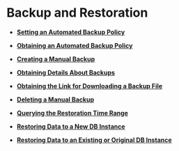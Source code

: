 # Backup and Restoration<a name="en-us_topic_0032347777"></a>

-   **[Setting an Automated Backup Policy](setting-an-automated-backup-policy.md)**  

-   **[Obtaining an Automated Backup Policy](obtaining-an-automated-backup-policy.md)**  

-   **[Creating a Manual Backup](creating-a-manual-backup.md)**  

-   **[Obtaining Details About Backups](obtaining-details-about-backups.md)**  

-   **[Obtaining the Link for Downloading a Backup File](obtaining-the-link-for-downloading-a-backup-file.md)**  

-   **[Deleting a Manual Backup](deleting-a-manual-backup.md)**  

-   **[Querying the Restoration Time Range](querying-the-restoration-time-range.md)**  

-   **[Restoring Data to a New DB Instance](restoring-data-to-a-new-db-instance.md)**  

-   **[Restoring Data to an Existing or Original DB Instance](restoring-data-to-an-existing-or-original-db-instance.md)**  



